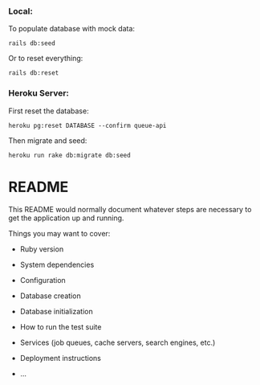 ### Local:
To populate database with mock data:
```
rails db:seed
```
Or to reset everything:
```
rails db:reset
```

### Heroku Server:
First reset the database:
```
heroku pg:reset DATABASE --confirm queue-api
```
Then migrate and seed:
```
heroku run rake db:migrate db:seed
```

# README

This README would normally document whatever steps are necessary to get the
application up and running.

Things you may want to cover:

* Ruby version

* System dependencies

* Configuration

* Database creation

* Database initialization

* How to run the test suite

* Services (job queues, cache servers, search engines, etc.)

* Deployment instructions

* ...
